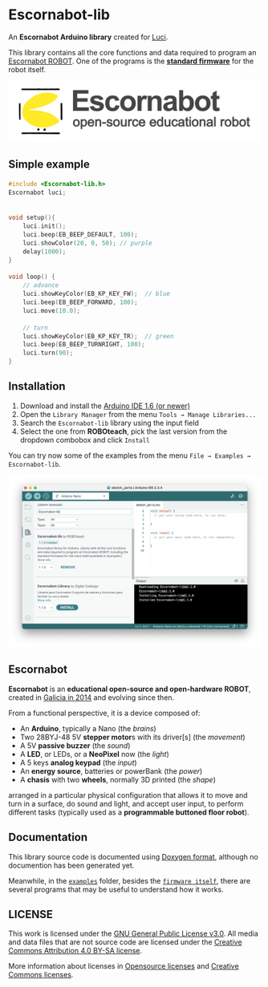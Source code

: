 # Escornabot-lib
An **Escornabot Arduino library** created for [Luci](https://github.com/roboteach-es/escornabot-luci).

This library contains all the core functions and data required to program an [Escornabot ROBOT](https://roboteach.es/escornabot). One of the programs is the [**standard firmware**](examples/Firmware/) for the robot itself.

![Escornabot-REOS](images/Escornabot-OSER.svg)

## Simple example

```cpp
#include <Escornabot-lib.h>
Escornabot luci;


void setup(){
	luci.init();
	luci.beep(EB_BEEP_DEFAULT, 100);
	luci.showColor(20, 0, 50); // purple
	delay(1000);
}

void loop() {
	// advance
	luci.showKeyColor(EB_KP_KEY_FW);  // blue
	luci.beep(EB_BEEP_FORWARD, 100);
	luci.move(10.0);

	// turn
	luci.showKeyColor(EB_KP_KEY_TR);  // green
	luci.beep(EB_BEEP_TURNRIGHT, 100);
	luci.turn(90);
}
```

## Installation

1.  Download and install the [Arduino IDE 1.6 (or newer)](https://www.arduino.cc/en/software)
2.  Open the `Library Manager` from the menu `Tools → Manage Libraries...`
3.  Search the `Escornabot-lib` library using the input field
4.  Select the one from **ROBOteach**, pick the last version from the dropdown combobox and click `Install`

You can try now some of the examples from the menu `File → Examples → Escornabot-lib`.

![Arduino2-libraries](images/Arduino2-libraries.png)


## Escornabot
**Escornabot** is an **educational open-source and open-hardware ROBOT**, created in [Galicia in 2014](https://oshwdem.org/2014/11/se-acabo-pulpo/) and evolving since then.

From a functional perspective, it is a device composed of:

* An **Arduino**, typically a Nano (the *brains*)
* Two 28BYJ-48 5V **stepper motor**s with its driver[s] (the *movement*)
* A 5V **passive buzzer** (the *sound*)
* A **LED**, or LEDs, or a **NeoPixel** now (the *light*)
* A 5 keys **analog keypad** (the *input*)
* An **energy source**, batteries or powerBank (the *power*)
* A **chasis** with two **wheels**, normally 3D printed (the *shape*)

arranged in a particular physical configuration that allows it to move and turn in a surface, do sound and light, and accept user input, to perform different tasks (typically used as a **programmable buttoned floor robot**).


## Documentation
This library source code is documented using [Doxygen format](https://www.doxygen.org/manual/commands.html), although no documention has been generated yet.

Meanwhile, in the [`examples`](examples/) folder, besides the [`firmware itself`](examples/Firmware/), there are several programs that may be useful to understand how it works.


## LICENSE

This work is licensed under the [GNU General Public License v3.0](LICENSE). All media and data files that are not source code are licensed under the [Creative Commons Attribution 4.0 BY-SA license](LICENSE-CCBYSA40).

More information about licenses in [Opensource licenses](https://opensource.org/licenses/) and [Creative Commons licenses](https://creativecommons.org/licenses/).
